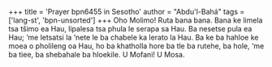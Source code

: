 +++
title = 'Prayer bpn6455 in Sesotho'
author = "Abdu'l-Bahá"
tags = ['lang-st', 'bpn-unsorted']
+++
Oho Molimo! Ruta bana bana.  Bana ke limela tsa tšimo ea Hau, lipalesa tsa phula le serapa sa Hau. Ba nesetse pula ea Hau; ‘me letsatsi la ‘nete le ba chabele ka lerato la Hau.  Ba ke ba hahloe ke moea o pholileng oa Hau, ho ba khatholla hore ba tle ba rutehe, ba hole, ‘me ba tiee, ba shebahale ba hloekile.  U Mofani! U Mosa.
